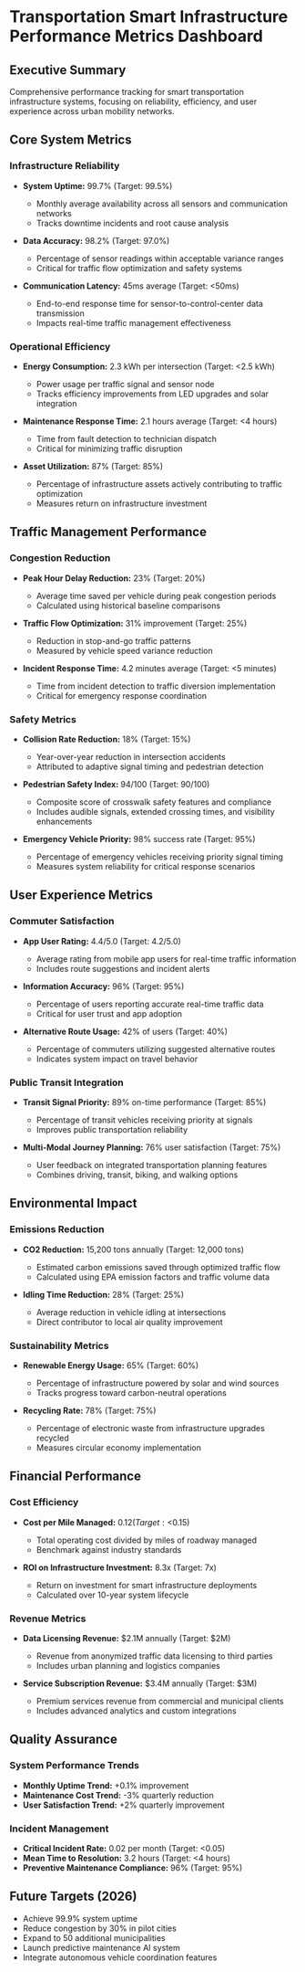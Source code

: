 # Transportation Smart Infrastructure Performance Metrics Dashboard

## Executive Summary
Comprehensive performance tracking for smart transportation infrastructure systems, focusing on reliability, efficiency, and user experience across urban mobility networks.

## Core System Metrics

### Infrastructure Reliability
- **System Uptime:** 99.7% (Target: 99.5%)
  - Monthly average availability across all sensors and communication networks
  - Tracks downtime incidents and root cause analysis

- **Data Accuracy:** 98.2% (Target: 97.0%)
  - Percentage of sensor readings within acceptable variance ranges
  - Critical for traffic flow optimization and safety systems

- **Communication Latency:** 45ms average (Target: <50ms)
  - End-to-end response time for sensor-to-control-center data transmission
  - Impacts real-time traffic management effectiveness

### Operational Efficiency
- **Energy Consumption:** 2.3 kWh per intersection (Target: <2.5 kWh)
  - Power usage per traffic signal and sensor node
  - Tracks efficiency improvements from LED upgrades and solar integration

- **Maintenance Response Time:** 2.1 hours average (Target: <4 hours)
  - Time from fault detection to technician dispatch
  - Critical for minimizing traffic disruption

- **Asset Utilization:** 87% (Target: 85%)
  - Percentage of infrastructure assets actively contributing to traffic optimization
  - Measures return on infrastructure investment

## Traffic Management Performance

### Congestion Reduction
- **Peak Hour Delay Reduction:** 23% (Target: 20%)
  - Average time saved per vehicle during peak congestion periods
  - Calculated using historical baseline comparisons

- **Traffic Flow Optimization:** 31% improvement (Target: 25%)
  - Reduction in stop-and-go traffic patterns
  - Measured by vehicle speed variance reduction

- **Incident Response Time:** 4.2 minutes average (Target: <5 minutes)
  - Time from incident detection to traffic diversion implementation
  - Critical for emergency response coordination

### Safety Metrics
- **Collision Rate Reduction:** 18% (Target: 15%)
  - Year-over-year reduction in intersection accidents
  - Attributed to adaptive signal timing and pedestrian detection

- **Pedestrian Safety Index:** 94/100 (Target: 90/100)
  - Composite score of crosswalk safety features and compliance
  - Includes audible signals, extended crossing times, and visibility enhancements

- **Emergency Vehicle Priority:** 98% success rate (Target: 95%)
  - Percentage of emergency vehicles receiving priority signal timing
  - Measures system reliability for critical response scenarios

## User Experience Metrics

### Commuter Satisfaction
- **App User Rating:** 4.4/5.0 (Target: 4.2/5.0)
  - Average rating from mobile app users for real-time traffic information
  - Includes route suggestions and incident alerts

- **Information Accuracy:** 96% (Target: 95%)
  - Percentage of users reporting accurate real-time traffic data
  - Critical for user trust and app adoption

- **Alternative Route Usage:** 42% of users (Target: 40%)
  - Percentage of commuters utilizing suggested alternative routes
  - Indicates system impact on travel behavior

### Public Transit Integration
- **Transit Signal Priority:** 89% on-time performance (Target: 85%)
  - Percentage of transit vehicles receiving priority at signals
  - Improves public transportation reliability

- **Multi-Modal Journey Planning:** 76% user satisfaction (Target: 75%)
  - User feedback on integrated transportation planning features
  - Combines driving, transit, biking, and walking options

## Environmental Impact

### Emissions Reduction
- **CO2 Reduction:** 15,200 tons annually (Target: 12,000 tons)
  - Estimated carbon emissions saved through optimized traffic flow
  - Calculated using EPA emission factors and traffic volume data

- **Idling Time Reduction:** 28% (Target: 25%)
  - Average reduction in vehicle idling at intersections
  - Direct contributor to local air quality improvement

### Sustainability Metrics
- **Renewable Energy Usage:** 65% (Target: 60%)
  - Percentage of infrastructure powered by solar and wind sources
  - Tracks progress toward carbon-neutral operations

- **Recycling Rate:** 78% (Target: 75%)
  - Percentage of electronic waste from infrastructure upgrades recycled
  - Measures circular economy implementation

## Financial Performance

### Cost Efficiency
- **Cost per Mile Managed:** $0.12 (Target: <$0.15)
  - Total operating cost divided by miles of roadway managed
  - Benchmark against industry standards

- **ROI on Infrastructure Investment:** 8.3x (Target: 7x)
  - Return on investment for smart infrastructure deployments
  - Calculated over 10-year system lifecycle

### Revenue Metrics
- **Data Licensing Revenue:** $2.1M annually (Target: $2M)
  - Revenue from anonymized traffic data licensing to third parties
  - Includes urban planning and logistics companies

- **Service Subscription Revenue:** $3.4M annually (Target: $3M)
  - Premium services revenue from commercial and municipal clients
  - Includes advanced analytics and custom integrations

## Quality Assurance

### System Performance Trends
- **Monthly Uptime Trend:** +0.1% improvement
- **Maintenance Cost Trend:** -3% quarterly reduction
- **User Satisfaction Trend:** +2% quarterly improvement

### Incident Management
- **Critical Incident Rate:** 0.02 per month (Target: <0.05)
- **Mean Time to Resolution:** 3.2 hours (Target: <4 hours)
- **Preventive Maintenance Compliance:** 96% (Target: 95%)

## Future Targets (2026)
- Achieve 99.9% system uptime
- Reduce congestion by 30% in pilot cities
- Expand to 50 additional municipalities
- Launch predictive maintenance AI system
- Integrate autonomous vehicle coordination features
